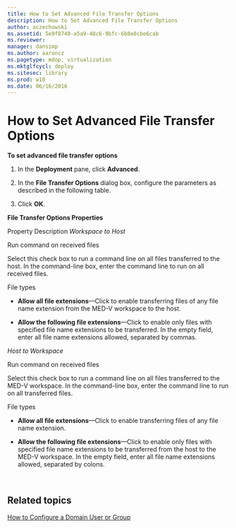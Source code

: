 ```yaml
---
title: How to Set Advanced File Transfer Options
description: How to Set Advanced File Transfer Options
author: aczechowski
ms.assetid: 5e9f8749-a5a9-48c6-9bfc-6b8e0cbe6cab
ms.reviewer: 
manager: dansimp
ms.author: aaroncz
ms.pagetype: mdop, virtualization
ms.mktglfcycl: deploy
ms.sitesec: library
ms.prod: w10
ms.date: 06/16/2016
---
```



# How to Set Advanced File Transfer Options


**To set advanced file transfer options**

1.  In the **Deployment** pane, click **Advanced**.

2.  In the **File Transfer Options** dialog box, configure the parameters as described in the following table.

3.  Click **OK**.

**File Transfer Options Properties**

Property
Description
*Workspace to Host*

Run command on received files

Select this check box to run a command line on all files transferred to the host. In the command-line box, enter the command line to run on all received files.

File types

-   **Allow all file extensions**—Click to enable transferring files of any file name extension from the MED-V workspace to the host.

-   **Allow the following file extensions**—Click to enable only files with specified file name extensions to be transferred. In the empty field, enter all file name extensions allowed, separated by commas.

*Host to Workspace*

Run command on received files

Select this check box to run a command line on all files transferred to the MED-V workspace. In the command-line box, enter the command line to run on all transferred files.

File types

-   **Allow all file extensions**—Click to enable transferring files of any file name extension.

-   **Allow the following file extensions**—Click to enable only files with specified file name extensions to be transferred from the host to the MED-V workspace. In the empty field, enter all file name extensions allowed, separated by colons.

 

## Related topics


[How to Configure a Domain User or Group](how-to-configure-a-domain-user-or-groupmedvv2.md)

 

 





